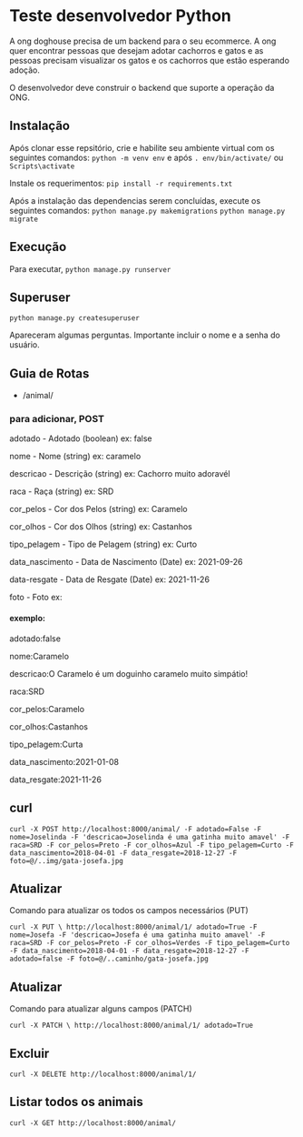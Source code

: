 # Teste desenvolvedor Python

A ong doghouse precisa de um backend para o seu ecommerce. A ong quer encontrar pessoas que desejam adotar cachorros e gatos e as pessoas precisam visualizar os gatos e os cachorros que estão esperando adoção.

O desenvolvedor deve construir o backend que suporte a operação da ONG.


## Instalação

Após clonar esse repsitório, crie e habilite seu ambiente virtual com os seguintes comandos:
`python -m venv env` e após `. env/bin/activate/` ou `Scripts\activate`

Instale os requerimentos:
`pip install -r requirements.txt`

Após a instalação das dependencias serem concluídas, execute os seguintes comandos:
`python manage.py makemigrations`
`python manage.py migrate`

## Execução

Para executar, `python manage.py runserver`

## Superuser

`python manage.py createsuperuser`


Apareceram algumas perguntas.
Importante incluir o nome e a senha do usuário.

## Guia de Rotas

- /animal/

### para adicionar, POST

adotado - Adotado (boolean) ex: false

nome - Nome (string) ex: caramelo

descricao - Descrição (string) ex: Cachorro muito adoravél

raca - Raça (string) ex: SRD

cor_pelos - Cor dos Pelos (string) ex: Caramelo

cor_olhos - Cor dos Olhos (string) ex: Castanhos

tipo_pelagem - Tipo de Pelagem (string) ex: Curto

data_nascimento - Data de Nascimento (Date) ex: 2021-09-26

data-resgate - Data de Resgate (Date) ex: 2021-11-26

foto - Foto ex: 


#### exemplo:

adotado:false

nome:Caramelo

descricao:O Caramelo é um doguinho caramelo muito simpátio!

raca:SRD

cor_pelos:Caramelo

cor_olhos:Castanhos

tipo_pelagem:Curta

data_nascimento:2021-01-08

data_resgate:2021-11-26


## curl

`curl -X POST http://localhost:8000/animal/ -F adotado=False -F nome=Joselinda -F 'descricao=Joselinda é uma gatinha muito amavel' -F raca=SRD -F cor_pelos=Preto -F cor_olhos=Azul -F tipo_pelagem=Curto -F data_nascimento=2018-04-01 -F data_resgate=2018-12-27 -F foto=@/..img/gata-josefa.jpg`


## Atualizar
Comando para atualizar os todos os campos necessários (PUT)

`curl -X PUT \
  http://localhost:8000/animal/1/ adotado=True -F nome=Josefa -F 'descricao=Josefa é uma gatinha muito amavel' -F raca=SRD -F cor_pelos=Preto -F cor_olhos=Verdes -F tipo_pelagem=Curto -F data_nascimento=2018-04-01 -F data_resgate=2018-12-27 -F adotado=false -F foto=@/..caminho/gata-josefa.jpg`


## Atualizar
Comando para atualizar alguns campos (PATCH)

`curl -X PATCH \
  http://localhost:8000/animal/1/ adotado=True`


## Excluir

`curl -X DELETE http://localhost:8000/animal/1/`


## Listar todos os animais

`curl -X GET http://localhost:8000/animal/`
